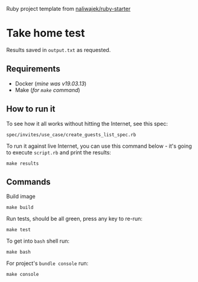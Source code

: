 Ruby project template from [naliwajek/ruby-starter](https://github.com/naliwajek/ruby-starter)

# Take home test

Results saved in `output.txt` as requested.

## Requirements
* Docker (_mine was v19.03.13_)
* Make (_for `make` command_)

## How to run it

To see how it all works without hitting the Internet, see this spec:

```
spec/invites/use_case/create_guests_list_spec.rb
```

To run it against live Internet, you can use this command below - it's going to execute `script.rb` and print the results:

```
make results
```

## Commands

Build image

```
make build
```

Run tests, should be all green, press any key to re-run:

```
make test
```

To get into `bash` shell run:

```
make bash
```

For project's `bundle console` run:

```
make console
```
